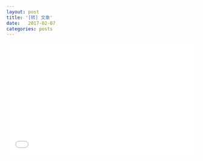 ```yaml
---
layout: post
title: '[转] 文章'
date:   2017-02-07
categories: posts
---
```



<iframe width="100%" height="300" src="//jsfiddle.net/liucui/q93wd5s0/embedded/html,css,result/" allowfullscreen="allowfullscreen" frameborder="0"></iframe>

